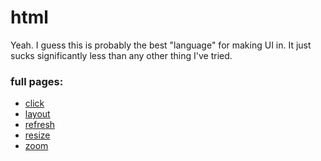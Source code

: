 # html

Yeah. I guess this is probably the best "language" for making UI in.
It just sucks significantly less than any other thing I've tried.

### full pages:

- [click](https://coalpha.github.io/html/click)
- [layout](https://coalpha.github.io/html/layout)
- [refresh](https://coalpha.github.io/html/refresh)
- [resize](https://coalpha.github.io/html/resize)
- [zoom](https://coalpha.github.io/html/zoom/)
